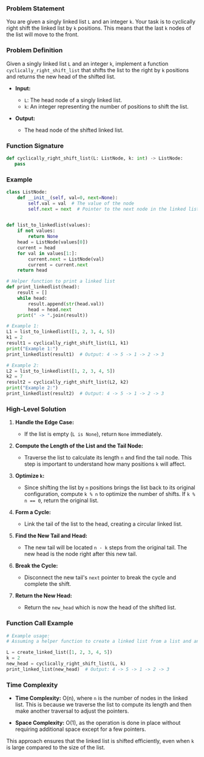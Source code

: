 ### Problem Statement
You are given a singly linked list `L` and an integer `k`. Your task is to cyclically right shift the linked list by `k` positions. This means that the last `k` nodes of the list will move to the front.

### Problem Definition
Given a singly linked list `L` and an integer `k`, implement a function `cyclically_right_shift_list` that shifts the list to the right by `k` positions and returns the new head of the shifted list.

- **Input:**
  - `L`: The head node of a singly linked list.
  - `k`: An integer representing the number of positions to shift the list.

- **Output:**
  - The head node of the shifted linked list.

### Function Signature
```python
def cyclically_right_shift_list(L: ListNode, k: int) -> ListNode:
   pass
```

### Example
```python
class ListNode:
    def __init__(self, val=0, next=None):
        self.val = val  # The value of the node
        self.next = next  # Pointer to the next node in the linked list


def list_to_linkedlist(values):
    if not values:
        return None
    head = ListNode(values[0])
    current = head
    for val in values[1:]:
        current.next = ListNode(val)
        current = current.next
    return head

# Helper function to print a linked list
def print_linkedlist(head):
    result = []
    while head:
        result.append(str(head.val))
        head = head.next
    print(" -> ".join(result))

# Example 1:
L1 = list_to_linkedlist([1, 2, 3, 4, 5])
k1 = 2
result1 = cyclically_right_shift_list(L1, k1)
print("Example 1:")
print_linkedlist(result1)  # Output: 4 -> 5 -> 1 -> 2 -> 3

# Example 2:
L2 = list_to_linkedlist([1, 2, 3, 4, 5])
k2 = 7
result2 = cyclically_right_shift_list(L2, k2)
print("Example 2:")
print_linkedlist(result2)  # Output: 4 -> 5 -> 1 -> 2 -> 3
```

### High-Level Solution
1. **Handle the Edge Case:**
   - If the list is empty (`L is None`), return `None` immediately.

2. **Compute the Length of the List and the Tail Node:**
   - Traverse the list to calculate its length `n` and find the tail node. This step is important to understand how many positions `k` will affect.

3. **Optimize `k`:**
   - Since shifting the list by `n` positions brings the list back to its original configuration, compute `k % n` to optimize the number of shifts. If `k % n == 0`, return the original list.

4. **Form a Cycle:**
   - Link the tail of the list to the head, creating a circular linked list.

5. **Find the New Tail and Head:**
   - The new tail will be located `n - k` steps from the original tail. The new head is the node right after this new tail.

6. **Break the Cycle:**
   - Disconnect the new tail's `next` pointer to break the cycle and complete the shift.

7. **Return the New Head:**
   - Return the `new_head` which is now the head of the shifted list.

### Function Call Example
```python
# Example usage:
# Assuming a helper function to create a linked list from a list and another to print the list.

L = create_linked_list([1, 2, 3, 4, 5])
k = 2
new_head = cyclically_right_shift_list(L, k)
print_linked_list(new_head)  # Output: 4 -> 5 -> 1 -> 2 -> 3
```

### Time Complexity
- **Time Complexity:** O(n), where `n` is the number of nodes in the linked list. This is because we traverse the list to compute its length and then make another traversal to adjust the pointers.

- **Space Complexity:** O(1), as the operation is done in place without requiring additional space except for a few pointers.

This approach ensures that the linked list is shifted efficiently, even when `k` is large compared to the size of the list.
